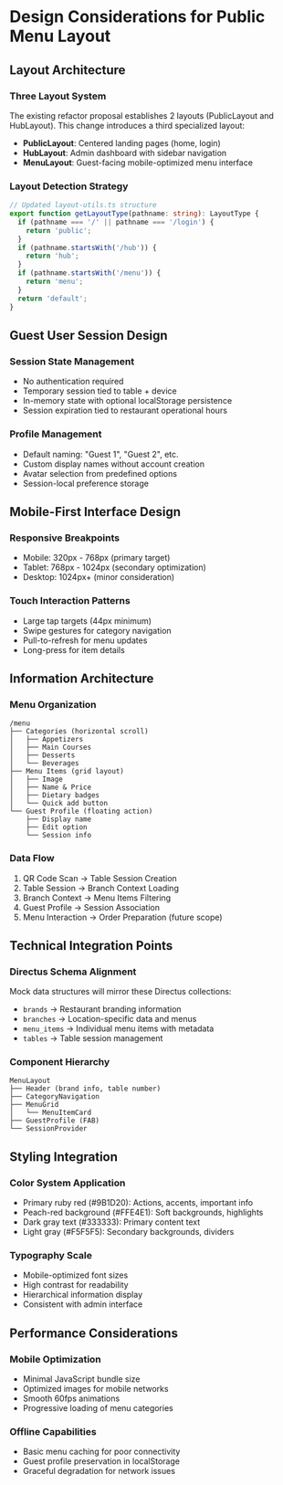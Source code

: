 # Design Considerations for Public Menu Layout

## Layout Architecture

### Three Layout System
The existing refactor proposal establishes 2 layouts (PublicLayout and HubLayout). This change introduces a third specialized layout:

- **PublicLayout**: Centered landing pages (home, login)
- **HubLayout**: Admin dashboard with sidebar navigation
- **MenuLayout**: Guest-facing mobile-optimized menu interface

### Layout Detection Strategy
```typescript
// Updated layout-utils.ts structure
export function getLayoutType(pathname: string): LayoutType {
  if (pathname === '/' || pathname === '/login') {
    return 'public';
  }
  if (pathname.startsWith('/hub')) {
    return 'hub';
  }
  if (pathname.startsWith('/menu')) {
    return 'menu';
  }
  return 'default';
}
```

## Guest User Session Design

### Session State Management
- No authentication required
- Temporary session tied to table + device
- In-memory state with optional localStorage persistence
- Session expiration tied to restaurant operational hours

### Profile Management
- Default naming: "Guest 1", "Guest 2", etc.
- Custom display names without account creation
- Avatar selection from predefined options
- Session-local preference storage

## Mobile-First Interface Design

### Responsive Breakpoints
- Mobile: 320px - 768px (primary target)
- Tablet: 768px - 1024px (secondary optimization)
- Desktop: 1024px+ (minor consideration)

### Touch Interaction Patterns
- Large tap targets (44px minimum)
- Swipe gestures for category navigation
- Pull-to-refresh for menu updates
- Long-press for item details

## Information Architecture

### Menu Organization
```
/menu
├── Categories (horizontal scroll)
│   ├── Appetizers
│   ├── Main Courses
│   ├── Desserts
│   └── Beverages
├── Menu Items (grid layout)
│   ├── Image
│   ├── Name & Price
│   ├── Dietary badges
│   └── Quick add button
└── Guest Profile (floating action)
    ├── Display name
    ├── Edit option
    └── Session info
```

### Data Flow
1. QR Code Scan → Table Session Creation
2. Table Session → Branch Context Loading
3. Branch Context → Menu Items Filtering
4. Guest Profile → Session Association
5. Menu Interaction → Order Preparation (future scope)

## Technical Integration Points

### Directus Schema Alignment
Mock data structures will mirror these Directus collections:
- `brands` → Restaurant branding information
- `branches` → Location-specific data and menus
- `menu_items` → Individual menu items with metadata
- `tables` → Table session management

### Component Hierarchy
```
MenuLayout
├── Header (brand info, table number)
├── CategoryNavigation
├── MenuGrid
│   └── MenuItemCard
├── GuestProfile (FAB)
└── SessionProvider
```

## Styling Integration

### Color System Application
- Primary ruby red (#9B1D20): Actions, accents, important info
- Peach-red background (#FFE4E1): Soft backgrounds, highlights
- Dark gray text (#333333): Primary content text
- Light gray (#F5F5F5): Secondary backgrounds, dividers

### Typography Scale
- Mobile-optimized font sizes
- High contrast for readability
- Hierarchical information display
- Consistent with admin interface

## Performance Considerations

### Mobile Optimization
- Minimal JavaScript bundle size
- Optimized images for mobile networks
- Smooth 60fps animations
- Progressive loading of menu categories

### Offline Capabilities
- Basic menu caching for poor connectivity
- Guest profile preservation in localStorage
- Graceful degradation for network issues